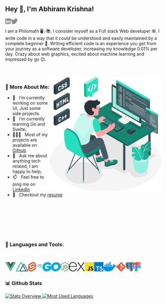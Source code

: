 ## Hey 👋, I'm Abhiram Krishna!

<a href='https://www.linkedin.com/in/abhiram-krishna/'><img align='left' alt="linkedin" src="https://github.com/AbhiramKrishnaM/AbhiramKrishnaM/blob/master/assets/linkedin.svg" height='18px'/></a>
<a href='https://twitter.com/AbhiramKrishnaM'><img align='left' alt="twitter" src="https://github.com/AbhiramKrishnaM/AbhiramKrishnaM/blob/master/assets/twitter.svg" height='18px'/></a>
<br/>

I am a Philomath 🖥️💡📚, I consider myself as a Full stack Web developer 🕸️. I write code in a way that it could be understood and easily maintained by a complete beginner 👶. Writing efficient code is an experience you get from your journey as a software developer, increasing my knowledge 0.01% per day. Crazy about web graphics, excited about machine learning and impressed by go 😉.

<br/>
<br/>

<img align="right" alt="SVG" src="https://github.com/AbhiramKrishnaM/AbhiramKrishnaM/blob/master/assets/coding.svg" width="360px" />
  
### 🧐 More About Me:

- 🔭 &nbsp; I’m currently working on some UI, Just some side projects.
- 🌱 &nbsp; I’m currently learning Go and Svelte;
- 👨🏻‍💻 &nbsp; Most of my projects are available on [Github](https://github.com/AbhiramKrishnaM?tab=repositories)
- 💬 &nbsp; Ask me about anything tech related, I am happy to help;
- 📫 &nbsp; Feel free to ping me on [LinkedIn](https://www.linkedin.com/in/abhiram-krishna/)
- 📝 &nbsp; Checkout my [resume](https://drive.google.com/file/d/1oNDNq2zxZLuMA9rGPxsGKGx_avlUA9yQ/view?usp=sharing)
  <br>
  <br>
  <br>
  <br>
  <br>
  <br>
  <br>
  <br>

### 🔨 Languages and Tools:

<br>

<a href="https://vuejs.org/" target="_blank"> <img align="left" src="https://github.com/AbhiramKrishnaM/AbhiramKrishnaM/blob/master/icons/vuejs.png" alt="pytorch" height="30px"/> </a>
<a href="https://nuxtjs.org/" target="_blank"> <img align="left" src="https://github.com/AbhiramKrishnaM/AbhiramKrishnaM/blob/master/icons/nuxtjs.png" alt="tensorflow" height="30px"/> </a>
<a href="https://svelte.dev/" target="_blank"><img align="left" alt="Python" height ="30px" src="https://github.com/AbhiramKrishnaM/AbhiramKrishnaM/blob/master/icons/svelte.png"></a>
<a href="https://go.dev/" target="_blank"> <img align="left" alt="Android" height ="30px" src="https://github.com/AbhiramKrishnaM/AbhiramKrishnaM/blob/master/icons/go.png"> </a>
<a href="https://nodejs.dev/" target="_blank"><img align="left" alt="Kotlin" height ="30px" src="https://github.com/AbhiramKrishnaM/AbhiramKrishnaM/blob/master/icons/node.png"></a>
<a href="https://expressjs.com/" target="_blank"><img align="left" alt="Java" height ="30px" src="https://github.com/AbhiramKrishnaM/AbhiramKrishnaM/blob/master/icons/express.png"></a>
<a href="https://developer.mozilla.org/en-US/docs/Web/JavaScript" target="_blank"> <img align="left" src="https://github.com/AbhiramKrishnaM/AbhiramKrishnaM/blob/master/icons/javascript.png" alt="firebase" height ="30px"/> </a>
<a href="https://www.typescriptlang.org/" target="_blank"> <img align="left" alt="JavaScript" height ="30px"  src="https://github.com/AbhiramKrishnaM/AbhiramKrishnaM/blob/master/icons/typescript.png"> </a>
<a href="https://www.docker.com/" target="_blank"><img align="left" alt="Typescirpt" height ="30px" src="https://github.com/AbhiramKrishnaM/AbhiramKrishnaM/blob/master/icons/docker.png"></a>
<a href="https://git-scm.com/" target="_blank"> <img align="left" alt="React" height ="30px" src="https://github.com/AbhiramKrishnaM/AbhiramKrishnaM/blob/master/icons/git.png"></a>
<a href="https://www.postgresql.org/" target="_blank"><img align="left" alt="Node.js" height ="30px" src="https://github.com/AbhiramKrishnaM/AbhiramKrishnaM/blob/master/icons/postgres.png"></a>
<a href="https://www.figma.com" target="_blank"> <img src="https://github.com/AbhiramKrishnaM/AbhiramKrishnaM/blob/master/icons/figma.png" align="left" alt="git" height='30px'/> </a>

<br>
<br>

### 📊 Github Stats

<a href='https://github.com/AbhiramKrishnaM/github-stats-transparent'>
  
![Stats Overview](https://raw.githubusercontent.com/AbhiramKrishnaM/github-stats-transparent/output/generated/overview.svg)
![Most Used Languages](https://raw.githubusercontent.com/AbhiramKrishnaM/github-stats-transparent/output/generated/languages.svg)

</a>

<br>

<!-- ### 🛠️ My Projects

<a href="https://github.com/rahul-jha98/Artistify.ai" target="_blank"> <img alt="artistify" src="./projects/artistify.svg" height="68" align="left"> </a>
<a href="https://github.com/rahul-jha98/sheets-database" target="_blank"> <img alt="sheetsdatabase" src="./projects/sheetsdatabase.svg"  height="68" align="left"> </a>
<a href="https://github.com/rahul-jha98/README_icons" target="_blank"> <img alt="readmeicons" src="./projects/readmeicons.svg" height="68" align="left"> </a>
<a href="https://github.com/rahul-jha98/PasswordKeeper" target="_blank"> <img alt="passwordkeeper" src="./projects/passwordkeeper.svg" height="68" align="left"> </a> -->
